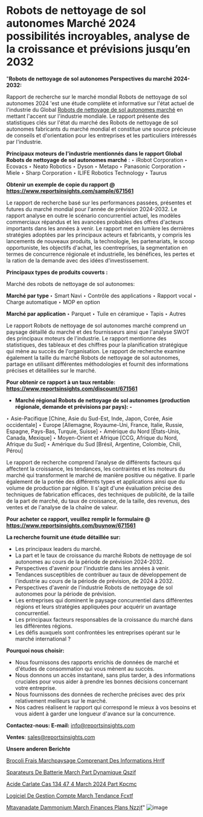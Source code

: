 # Robots de nettoyage de sol autonomes Marché 2024 possibilités incroyables, analyse de la croissance et prévisions jusqu’en 2032

"<strong>Robots de nettoyage de sol autonomes Perspectives du marché 2024-2032:</strong>

Rapport de recherche sur le marché mondial Robots de nettoyage de sol autonomes 2024 'est une étude complète et informative sur l'état actuel de l'industrie du Global <a href=https://www.reportsinsights.com/sample/671561>Robots de nettoyage de sol autonomes marché</a> en mettant l'accent sur l'industrie mondiale. Le rapport présente des statistiques clés sur l'état du marché des Robots de nettoyage de sol autonomes fabricants du marché mondial et constitue une source précieuse de conseils et d'orientation pour les entreprises et les particuliers intéressés par l'industrie.

<strong>Principaux moteurs de l'industrie mentionnés dans le rapport Global Robots de nettoyage de sol autonomes marché</strong> :
‣ iRobot Corporation
‣ Ecovacs
‣ Neato Robotics
‣ Dyson
‣ Metapo
‣ Panasonic Corporation
‣ Miele
‣ Sharp Corporation
‣ ILIFE Robotics Technology
‣ Taurus

<strong>Obtenir un exemple de copie du rapport @ <a href=https://www.reportsinsights.com/sample/671561>https://www.reportsinsights.com/sample/671561</a></strong>

Le rapport de recherche basé sur les performances passées, présentes et futures du marché mondial pour l'année de prévision 2024-2032. Le rapport analyse en outre le scénario concurrentiel actuel, les modèles commerciaux répandus et les avancées probables des offres d'acteurs importants dans les années à venir. Le rapport met en lumière les dernières stratégies adoptées par les principaux acteurs et fabricants, y compris les lancements de nouveaux produits, la technologie, les partenariats, le scoop opportuniste, les objectifs d'achat, les coentreprises, la segmentation en termes de concurrence régionale et industrielle, les bénéfices, les pertes et la ration de la demande avec des idées d'investissement.

<strong>Principaux types de produits couverts :</strong>

Marché des robots de nettoyage de sol autonomes:

<strong>Marché par type </strong>
‣ Smart Navi
‣ Contrôle des applications
‣ Rapport vocal
‣ Charge automatique
‣ MOP en option

<strong>Marché par application </strong>
‣ Parquet
‣ Tuile en céramique
‣ Tapis
‣ Autres

Le rapport Robots de nettoyage de sol autonomes marché comprend un paysage détaillé du marché et des fournisseurs ainsi que l'analyse SWOT des principaux moteurs de l'industrie. Le rapport mentionne des statistiques, des tableaux et des chiffres pour la planification stratégique qui mène au succès de l'organisation. Le rapport de recherche examine également la taille du marché Robots de nettoyage de sol autonomes, partage en utilisant différentes méthodologies et fournit des informations précises et détaillées sur le marché.

<strong>Pour obtenir ce rapport à un taux rentable: <a href=https://www.reportsinsights.com/discount/671561>https://www.reportsinsights.com/discount/671561</a></strong>
<ul>
  <li><strong>Marché régional Robots de nettoyage de sol autonomes (production régionale, demande et prévisions par pays): -</strong></li>
</ul>
‣ Asie-Pacifique [Chine, Asie du Sud-Est, Inde, Japon, Corée, Asie occidentale]
‣ Europe [Allemagne, Royaume-Uni, France, Italie, Russie, Espagne, Pays-Bas, Turquie, Suisse]
‣ Amérique du Nord [États-Unis, Canada, Mexique]
‣ Moyen-Orient et Afrique [CCG, Afrique du Nord, Afrique du Sud]
‣ Amérique du Sud [Brésil, Argentine, Colombie, Chili, Pérou]

Le rapport de recherche comprend l’analyse de différents facteurs qui affectent la croissance, les tendances, les contraintes et les moteurs du marché qui transforment le marché de manière positive ou négative. Il parle également de la portée des différents types et applications ainsi que du volume de production par région. Il s'agit d'une évaluation précise des techniques de fabrication efficaces, des techniques de publicité, de la taille de la part de marché, du taux de croissance, de la taille, des revenus, des ventes et de l'analyse de la chaîne de valeur.

<strong>Pour acheter ce rapport, veuillez remplir le formulaire @   <a href=https://www.reportsinsights.com/buynow/671561>https://www.reportsinsights.com/buynow/671561</a></strong>

<strong>La recherche fournit une étude détaillée sur:</strong>
<ul>
  <li>Les principaux leaders du marché.</li>
  <li>La part et le taux de croissance du marché Robots de nettoyage de sol autonomes au cours de la période de prévision 2024-2032.</li>
  <li>Perspectives d'avenir pour l'industrie dans les années à venir.</li>
  <li>Tendances susceptibles de contribuer au taux de développement de l'industrie au cours de la période de prévision, de 2024 à 2032.</li>
  <li>Perspectives d'avenir de l'industrie Robots de nettoyage de sol autonomes pour la période de prévision.</li>
  <li>Les entreprises qui dominent le paysage concurrentiel dans différentes régions et leurs stratégies appliquées pour acquérir un avantage concurrentiel.</li>
  <li>Les principaux facteurs responsables de la croissance du marché dans les différentes régions.</li>
  <li>Les défis auxquels sont confrontées les entreprises opérant sur le marché international ?</li>
</ul>
<strong>Pourquoi nous choisir:</strong>
<ul>
  <li>Nous fournissons des rapports enrichis de données de marché et d'études de consommation qui vous mènent au succès.</li>
  <li>Nous donnons un accès instantané, sans plus tarder, à des informations cruciales pour vous aider à prendre les bonnes décisions concernant votre entreprise.</li>
  <li>Nous fournissons des données de recherche précises avec des prix relativement meilleurs sur le marché.</li>
  <li>Nos cadres réalisent le rapport qui correspond le mieux à vos besoins et vous aident à garder une longueur d'avance sur la concurrence.</li>
</ul>
<strong>Contactez-nous:
</strong><strong>E-mail:</strong> <a href=mailto:info@reportsinsights.com>info@reportsinsights.com</a>

<strong>Ventes</strong>: <a href=mailto:sales@reportsinsights.com>sales@reportsinsights.com</a>

<strong>Unsere anderen Berichte</strong>

<a href=https://www.linkedin.com/pulse/brocoli-frais-march%C3%A9paysage-comprenant-des-informations-hrrlf/>Brocoli Frais Marchpaysage Comprenant Des Informations Hrrlf</a>

<a href=https://www.linkedin.com/pulse/s%C3%A9parateurs-de-batterie-march%C3%A9-part-dynamique-qszif/>Sparateurs De Batterie March Part Dynamique Qszif</a>

<a href=https://www.linkedin.com/pulse/acide-%C3%A9carlate-cas-134-47-4-march%C3%A9-2024-part-kpcmc/>Acide Carlate Cas 134 47 4 March 2024 Part Kpcmc</a>

<a href=https://www.linkedin.com/pulse/logiciel-de-gestion-compte-march%C3%A9-tendance-fcxtf/>Logiciel De Gestion Compte March Tendance Fcxtf</a>

<a href=https://www.linkedin.com/pulse/m%C3%A9tavanadate-dammonium-march%C3%A9-finances-plans-nzzjf/>Mtavanadate Dammonium March Finances Plans Nzzjf</a>"
![image](https://github.com/daminid12/RItrends/assets/158430485/96634708-9b66-4665-83eb-87268ae644d7)
